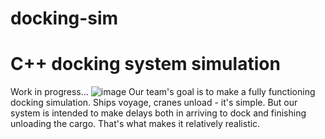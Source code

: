 # docking-sim
# C++ docking system simulation
Work in progress...
![image](https://github.com/user-attachments/assets/cca56a83-cd61-4ecf-8ca5-975dd730b785)
Our team's goal is to make a fully functioning docking simulation.
Ships voyage, cranes unload - it's simple. But our system is intended to make delays both in arriving to dock and finishing unloading the cargo. That's what makes it relatively realistic.
